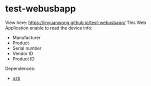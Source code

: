 # test-webusbapp

View here: https://jinyuanwong.github.io/test-webusbapp/
This Web Application enable to read the device info:
- Manufacturer
- Product
- Serial number
- Vendor ID
- Product ID

Dependences:
- [usb](https://github.com/node-usb/node-usb)

